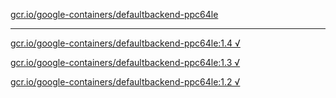 [gcr.io/google-containers/defaultbackend-ppc64le](https://hub.docker.com/r/anjia0532/defaultbackend-ppc64le/tags/) 

----
[gcr.io/google-containers/defaultbackend-ppc64le:1.4 √](https://hub.docker.com/r/anjia0532/google-containers.defaultbackend-ppc64le/tags/)

[gcr.io/google-containers/defaultbackend-ppc64le:1.3 √](https://hub.docker.com/r/anjia0532/google-containers.defaultbackend-ppc64le/tags/)

[gcr.io/google-containers/defaultbackend-ppc64le:1.2 √](https://hub.docker.com/r/anjia0532/google-containers.defaultbackend-ppc64le/tags/)

